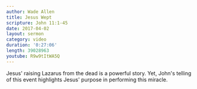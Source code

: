 ```yaml
---
author: Wade Allen
title: Jesus Wept
scripture: John 11:1-45
date: 2017-04-02
layout: sermon
category: video
duration: '0:27:06' 
length: 39028963
youtube: R9w9tItWA5Q
---
```


Jesus' raising Lazarus from the dead is a powerful story. Yet, John's telling of this event highlights Jesus' purpose in performing this miracle.
